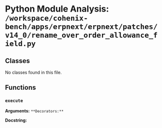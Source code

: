 # Python Module Analysis: `/workspace/cohenix-bench/apps/erpnext/erpnext/patches/v14_0/rename_over_order_allowance_field.py`

## Classes

No classes found in this file.


## Functions

### `execute`
**Arguments:** ``
**Decorators:** ``

**Docstring:**
```

```

